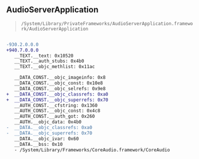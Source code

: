 ## AudioServerApplication

> `/System/Library/PrivateFrameworks/AudioServerApplication.framework/AudioServerApplication`

```diff

-930.2.0.0.0
+940.7.0.0.0
   __TEXT.__text: 0x10520
   __TEXT.__auth_stubs: 0x4b0
   __TEXT.__objc_methlist: 0x11ac

   __DATA_CONST.__objc_imageinfo: 0x8
   __DATA_CONST.__objc_const: 0x10e8
   __DATA_CONST.__objc_selrefs: 0x9e8
+  __DATA_CONST.__objc_classrefs: 0xa0
+  __DATA_CONST.__objc_superrefs: 0x70
   __AUTH_CONST.__cfstring: 0x1360
   __AUTH_CONST.__objc_const: 0x4c8
   __AUTH_CONST.__auth_got: 0x260
   __AUTH.__objc_data: 0x4b0
-  __DATA.__objc_classrefs: 0xa0
-  __DATA.__objc_superrefs: 0x70
   __DATA.__objc_ivar: 0x60
   __DATA.__bss: 0x10
   - /System/Library/Frameworks/CoreAudio.framework/CoreAudio

```
